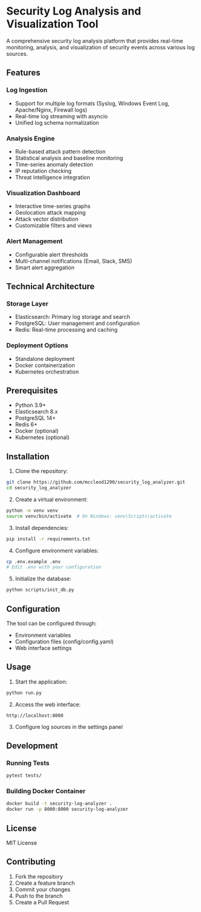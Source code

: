 # Security Log Analysis and Visualization Tool

A comprehensive security log analysis platform that provides real-time monitoring, analysis, and visualization of security events across various log sources.

## Features

### Log Ingestion
- Support for multiple log formats (Syslog, Windows Event Log, Apache/Nginx, Firewall logs)
- Real-time log streaming with asyncio
- Unified log schema normalization

### Analysis Engine
- Rule-based attack pattern detection
- Statistical analysis and baseline monitoring
- Time-series anomaly detection
- IP reputation checking
- Threat intelligence integration

### Visualization Dashboard
- Interactive time-series graphs
- Geolocation attack mapping
- Attack vector distribution
- Customizable filters and views

### Alert Management
- Configurable alert thresholds
- Multi-channel notifications (Email, Slack, SMS)
- Smart alert aggregation

## Technical Architecture

### Storage Layer
- Elasticsearch: Primary log storage and search
- PostgreSQL: User management and configuration
- Redis: Real-time processing and caching

### Deployment Options
- Standalone deployment
- Docker containerization
- Kubernetes orchestration

## Prerequisites

- Python 3.9+
- Elasticsearch 8.x
- PostgreSQL 14+
- Redis 6+
- Docker (optional)
- Kubernetes (optional)

## Installation

1. Clone the repository:
```bash
git clone https://github.com/mccleod1290/security_log_analyzer.git
cd security_log_analyzer
```

2. Create a virtual environment:
```bash
python -m venv venv
source venv/bin/activate  # On Windows: venv\Scripts\activate
```

3. Install dependencies:
```bash
pip install -r requirements.txt
```

4. Configure environment variables:
```bash
cp .env.example .env
# Edit .env with your configuration
```

5. Initialize the database:
```bash
python scripts/init_db.py
```

## Configuration

The tool can be configured through:
- Environment variables
- Configuration files (config/config.yaml)
- Web interface settings

## Usage

1. Start the application:
```bash
python run.py
```

2. Access the web interface:
```
http://localhost:8000
```

3. Configure log sources in the settings panel

## Development

### Running Tests
```bash
pytest tests/
```

### Building Docker Container
```bash
docker build -t security-log-analyzer .
docker run -p 8000:8000 security-log-analyzer
```

## License

MIT License

## Contributing

1. Fork the repository
2. Create a feature branch
3. Commit your changes
4. Push to the branch
5. Create a Pull Request 
